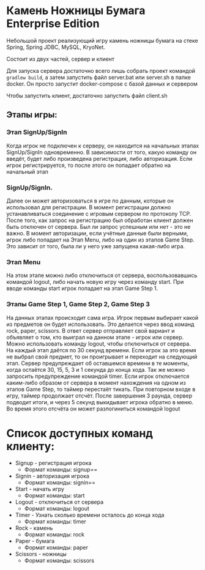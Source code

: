 # Камень Ножницы Бумага Enterprise Edition

Небольшой проект реализующий игру камень ножницы бумага на стеке Spring, Spring JDBC, MySQL, KryoNet.

Состоит из двух частей, сервер и клиент

Для запуска сервера достаточно всего лишь собрать проект командой `gradlew build`, а затем запустить файл server.bat или
server.sh в папке docker. Он просто запустит docker-compose с базой данных и сервером

Чтобы запустить клиент, достаточно запустить файл client.sh

## Этапы игры:

### Этап SignUp/SignIn

Когда игрок не подключен к серверу, он находится на начальных этапах SignUp/SignIn
одновременно. В зависимости от того, какую команду он введёт, будет либо
произведена регистрация, либо авторизация.
Если игрок регистрируется, то после этого он попадает обратно на начальный этап

### SignUp/SignIn.

Далее он может авторизоваться в игре по данным, которые он использовал для
регистрации.
В момент регистрации должно устанавливаться соединение с игровым сервером по
протоколу TCP. После того, как запрос на регистрацию был обработан клиент должен
быть отключен от сервера. Был ли запрос успешным или нет - это не важно.
В момент авторизации, если учётные данные были верными, игрок либо попадает на
Этап Menu, либо на один из этапов Game Step. Это зависит от того, была ли у него уже
запущена какая-либо игра.

### Этап Menu

На этом этапе можно либо отключиться от сервера, воспользовавшись командой
logout, либо начать новую игру через команду start.
При вводе команды start игрок попадает на этап Game Step 1.

### Этапы Game Step 1, Game Step 2, Game Step 3

На данных этапах происходит сама игра. Игрок первым выбирает какой из предметов
он будет использовать. Это делается через ввод команд rock, paper, scissors. В ответ
сервер отправляет свой вариант и объявляет о том, кто выиграл на данном этапе -
игрок или сервер.
Можно использовать команду logout, чтобы отключиться от сервера.
На каждый этап даётся по 30 секунд времени. Если игрок за это время не выбрал свой
предмет, то он проигрывает и переходит на следующий этап.
Сервер предупреждает об оставшемся времени в те моменты, когда остаётся 30, 15, 5,
3 и 1 секунда до конца хода. Так же можно запросить предупреждение командой timer.
Если игрок отключается каким-либо образом от сервера в момент нахождения на
одном из этапов Game Step, то таймер перестаёт тикать. При повторном входе в игру,
таймер продолжает отсчёт. После завершения 3 раунда, сервер подводит итоги, и через 5 секунд выкидывает игрока обратно в
меню. Во время этого отсчёта он может разлогиниться командой logout

# Список доступных команд клиенту:

* Signup - регистрация игрока
  * Формат команды: signup=<login>=<password>
* Signin - авторизация игрока
  * Формат команды: signin=<login>=<password>
* Start - начать игру
  * Формат команды: start
* Logout - отключиться от сервера
  * Формат команды: logout
* Timer - Узнать сколько времени осталось до конца хода
  * Формат команды: timer
* Rock - камень
  * Формат команды: rock
* Paper - бумага
  * Формат команды: paper
* Scissors - ножницы
  * Формат команды: scissors
